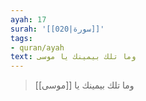```yaml
---
ayah: 17
surah: '[[020|سورة]]'
tags:
- quran/ayah
text: وما تلك بيمينك يا موسى
---
```

> وما تلك بيمينك يا [[موسى]]
